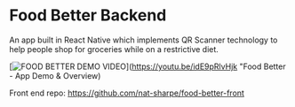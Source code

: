# Food Better Backend

An app built in React Native which implements QR Scanner technology to help people shop for groceries while on a restrictive diet.

[![FOOD BETTER DEMO VIDEO](https://img.youtube.com/vi/idE9pRlvHjk/0.jpg)](https://youtu.be/idE9pRlvHjk "Food Better - App Demo & Overview)

Front end repo: https://github.com/nat-sharpe/food-better-front
